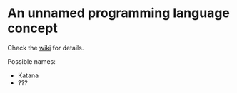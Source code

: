 # An unnamed programming language concept

Check the [wiki](https://github.com/alt3r3dgd/language-concept/wiki) for details.

Possible names:

- Katana
- ???
